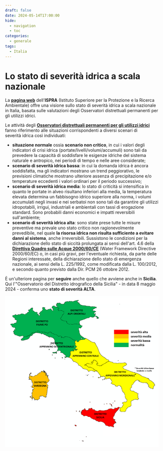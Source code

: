 ```yaml
---
draft: false
date: 2024-05-14T17:00:00
hide:
  - navigation
  - toc
categories:
  - generale
tags:
  - Italia
---
```


# Lo stato di severità idrica a scala nazionale

La [**pagina web**](https://www.isprambiente.gov.it/pre_meteo/idro/SeverIdrica.html) dell'**ISPRA** (Istituto Superiore per la Protezione e la Ricerca Ambientale) offre una visione sullo stato di severità idrica a scala nazionale in Italia, basata sulle valutazioni degli Osservatori distrettuali permanenti per gli utilizzi idrici.

<!-- more -->

Le attività degli [**Osservatori distrettuali permanenti per gli utilizzi idrici**](https://www.isprambiente.gov.it/pre_meteo/idro/idro.html#osservatori) fanno riferimento alle situazioni corrispondenti a diversi scenari di severità idrica così individuati:

  - **situazione normale** ossia **scenario non critico**, in cui i valori degli indicatori di crisi idrica (portate/livelli/volumi/accumuli) sono tali da prevedere la capacità di soddisfare le esigenze idriche del sistema naturale e antropico, nei periodi di tempo e nelle aree considerate;
  - **scenario di severità idrica bassa**: in cui la domanda idrica è ancora soddisfatta, ma gli indicatori mostrano un trend peggiorativo, le previsioni climatiche mostrano ulteriore assenza di precipitazione e/o temperature eccedenti i valori ordinari per il periodo successivo;
  - **scenario di severità idrica media**: lo stato di criticità si intensifica in quanto le portate in alveo risultano inferiori alla media, la temperatura elevata determina un fabbisogno idrico superiore alla norma, i volumi accumulati negli invasi e nei serbatoi non sono tali da garantire gli utilizzi idropotabili, irrigui, industriali e ambientali con tassi di erogazione standard. Sono probabili danni economici e impatti reversibili sull'ambiente;
  - **scenario di severità idrica alta**: sono state prese tutte le misure preventive ma prevale uno stato critico non ragionevolmente prevedibile, nel quale **la risorsa idrica non risulta sufficiente a evitare danni al sistema**, anche irreversibili. Sussistono le condizioni per la dichiarazione dello stato di siccità prolungata ai sensi dell'art. 4.6 della [**Direttiva Quadro sulle Acque 2000/60/CE**](https://www.mite.gov.it/sites/default/files/direttive-acque/direttiva_2000-60-ce.pdf) (Water Framework Directive 2000/60/EC) o, in casi più gravi, per l'eventuale richiesta, da parte delle Regioni interessate, della dichiarazione dello stato di emergenza nazionale, ai sensi della L. 225/1992, come modificata dalla L. 100/2012, e secondo quanto previsto dalla Dir. PCM 26 ottobre 2012.

È un'ulteriore pagina per **seguire** anche quello che avviene anche in **Sicilia**. Qui l'"Osservatorio del Distretto idrografico della Sicilia" - in data 8 maggio 2024 -  conferma uno **stato di severità ALTA**.

![](severita.png)
